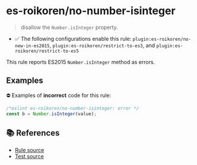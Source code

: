 # es-roikoren/no-number-isinteger
> disallow the `Number.isInteger` property.

- ✅ The following configurations enable this rule: `plugin:es-roikoren/no-new-in-es2015`, `plugin:es-roikoren/restrict-to-es3`, and `plugin:es-roikoren/restrict-to-es5`

This rule reports ES2015 `Number.isInteger` method as errors.

## Examples

⛔ Examples of **incorrect** code for this rule:

```js
/*eslint es-roikoren/no-number-isinteger: error */
const b = Number.isInteger(value);
```

## 📚 References

- [Rule source](https://github.com/roikoren755/eslint-plugin-es/blob/v2.0.9/src/rules/no-number-isinteger.ts)
- [Test source](https://github.com/roikoren755/eslint-plugin-es/blob/v2.0.9/tests/src/rules/no-number-isinteger.ts)
